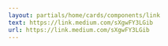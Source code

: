 ```yaml
---
layout: partials/home/cards/components/link
text: https://link.medium.com/sXgwFY3LGib
url: https://link.medium.com/sXgwFY3LGib
---
```

